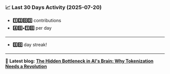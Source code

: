<!--START_STATS-->
### 📈 Last 30 Days Activity (2025-07-20)  
- **1️⃣2️⃣0️⃣3️⃣** contributions  
- **4️⃣0️⃣•1️⃣0️⃣** per day
---
- **5️⃣0️⃣** day streak!
---
📝 **Latest blog:** [**The Hidden Bottleneck in AI's Brain: Why Tokenization Needs a Revolution**](https://andriak.com/blog/tokenization-revolution)
<!--END_STATS-->
